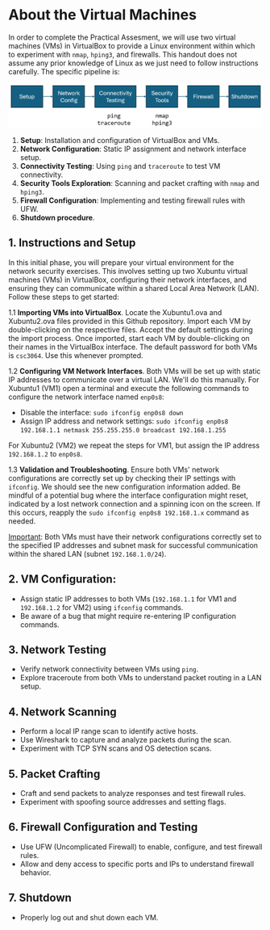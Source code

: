 # About the Virtual Machines

In order to complete the Practical Assesment, we will use two virtual machines (VMs) in VirtualBox to provide a Linux environment within which to experiment
with `nmap`, `hping3`, and firewalls. This handout does not assume any prior knowledge of Linux as we just need to follow instructions carefully. The specific 
pipeline is:

![alt text](https://github.com/lgperrin/Network-Security/blob/main/Practical-Assesment/Images/Captura%20de%20pantalla%202024-02-26%20115128.png)

1. **Setup**: Installation and configuration of VirtualBox and VMs.
2. **Network Configuration**: Static IP assignment and network interface setup.
3. **Connectivity Testing**: Using `ping` and `traceroute` to test VM connectivity.
4. **Security Tools Exploration**: Scanning and packet crafting with `nmap` and `hping3`.
5. **Firewall Configuration**: Implementing and testing firewall rules with UFW.
6. **Shutdown procedure**.

## 1. Instructions and Setup

In this initial phase, you will prepare your virtual environment for the network security exercises. This involves setting up two Xubuntu virtual machines (VMs) in VirtualBox, configuring their network interfaces, and ensuring they can communicate within a shared Local Area Network (LAN). Follow these steps to get started:

1.1 **Importing VMs into VirtualBox**. Locate the Xubuntu1.ova and Xubuntu2.ova files provided in this Github repository. Import each VM by double-clicking on the respective files. Accept the default settings during the import process. Once imported, start each VM by double-clicking on their names in the VirtualBox interface.
The default password for both VMs is `csc3064`. Use this whenever prompted.

1.2 **Configuring VM Network Interfaces**. Both VMs will be set up with static IP addresses to communicate over a virtual LAN. We'll do this manually. For Xubuntu1 (VM1) open a terminal and execute the following commands to configure the network interface named `enp0s8`:

* Disable the interface: `sudo ifconfig enp0s8 down`
* Assign IP address and network settings: `sudo ifconfig enp0s8 192.168.1.1 netmask 255.255.255.0 broadcast 192.168.1.255`

For Xubuntu2 (VM2) we repeat the steps for VM1, but assign the IP address `192.168.1.2` to `enp0s8`.

1.3 **Validation and Troubleshooting**. Ensure both VMs' network configurations are correctly set up by checking their IP settings with `ifconfig`. We should see the new configuration information added. Be mindful of a potential bug where the interface configuration might reset, indicated by a lost network connection and a spinning icon on the screen. If this occurs, reapply the `sudo ifconfig enp0s8 192.168.1.x` command as needed.

<u>Important</u>: Both VMs must have their network configurations correctly set to the specified IP addresses and subnet mask for successful communication within the shared LAN (subnet `192.168.1.0/24`).

## 2. VM Configuration:

* Assign static IP addresses to both VMs (`192.168.1.1` for VM1 and `192.168.1.2` for VM2) using `ifconfig` commands.
* Be aware of a bug that might require re-entering IP configuration commands.

## 3. Network Testing

* Verify network connectivity between VMs using `ping`.
* Explore traceroute from both VMs to understand packet routing in a LAN setup.


## 4. Network Scanning 

* Perform a local IP range scan to identify active hosts.
* Use Wireshark to capture and analyze packets during the scan.
* Experiment with TCP SYN scans and OS detection scans.

## 5. Packet Crafting 

* Craft and send packets to analyze responses and test firewall rules.
* Experiment with spoofing source addresses and setting flags.

## 6. Firewall Configuration and Testing

* Use UFW (Uncomplicated Firewall) to enable, configure, and test firewall rules.
* Allow and deny access to specific ports and IPs to understand firewall behavior.

## 7. Shutdown

* Properly log out and shut down each VM.








